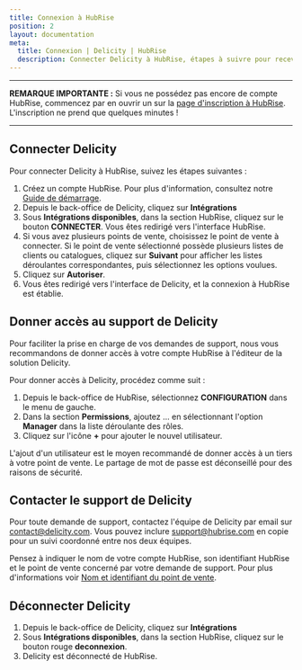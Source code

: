 ```yaml
---
title: Connexion à HubRise
position: 2
layout: documentation
meta:
  title: Connexion | Delicity | HubRise
  description: Connecter Delicity à HubRise, étapes à suivre pour recevoir vos commandes Delicity dans votre logiciel de caisse. Centralisez vos commandes.
---
```


---

**REMARQUE IMPORTANTE :** Si vous ne possédez pas encore de compte HubRise, commencez par en ouvrir un sur la [page d'inscription à HubRise](https://manager.hubrise.com/signup). L'inscription ne prend que quelques minutes !

---

## Connecter Delicity

Pour connecter Delicity à HubRise, suivez les étapes suivantes :

1. Créez un compte HubRise. Pour plus d'information, consultez notre [Guide de démarrage](/docs/comment-demarrer).
1. Depuis le back-office de Delicity, cliquez sur **Intégrations**
1. Sous **Intégrations disponibles**, dans la section HubRise, cliquez sur le bouton **CONNECTER**. Vous êtes redirigé vers l'interface HubRise.
1. Si vous avez plusieurs points de vente, choisissez le point de vente à connecter. Si le point de vente sélectionné possède plusieurs listes de clients ou catalogues, cliquez sur **Suivant** pour afficher les listes déroulantes correspondantes, puis sélectionnez les options voulues.
1. Cliquez sur **Autoriser**.
1. Vous êtes redirigé vers l'interface de Delicity, et la connexion à HubRise est établie.

## Donner accès au support de Delicity

Pour faciliter la prise en charge de vos demandes de support, nous vous recommandons de donner accès à votre compte HubRise à l'éditeur de la solution Delicity.

Pour donner accès à Delicity, procédez comme suit :

1. Depuis le back-office de HubRise, sélectionnez **CONFIGURATION** dans le menu de gauche.
1. Dans la section **Permissions**, ajoutez ... en sélectionnant l'option **Manager** dans la liste déroulante des rôles.
1. Cliquez sur l'icône **+** pour ajouter le nouvel utilisateur.

L'ajout d'un utilisateur est le moyen recommandé de donner accès à un tiers à votre point de vente. Le partage de mot de passe est déconseillé pour des raisons de sécurité.

## Contacter le support de Delicity

Pour toute demande de support, contactez l'équipe de Delicity par email sur [contact@delicity.com](mailto:contact@delicity.com). Vous pouvez inclure [support@hubrise.com](mailto:support@hubrise.com) en copie pour un suivi coordonné entre nos deux équipes.

Pensez à indiquer le nom de votre compte HubRise, son identifiant HubRise et le point de vente concerné par votre demande de support. Pour plus d'informations voir [Nom et identifiant du point de vente](/docs/points-de-vente#nom-et-identifiant-du-point-de-vente).

## Déconnecter Delicity

1. Depuis le back-office de Delicity, cliquez sur **Intégrations**
2. Sous **Intégrations disponibles**, dans la section HubRise, cliquez sur le bouton rouge **deconnexion**.
3. Delicity est déconnecté de HubRise.
